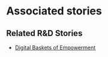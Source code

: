 # Associated stories

<!-- !!DO NOT REMOVE!! start autogenerated hyperlinks -->
## Related R&D Stories
- [Digital Baskets of Empowerment](/stories/?doc=Explorers_SLV)
<!-- !!DO NOT REMOVE!! end autogenerated hyperlinks -->
